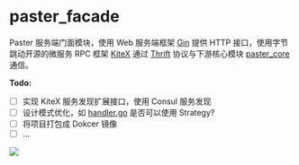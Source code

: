# paster_facade

Paster 服务端门面模块，使用 Web 服务端框架 [Gin](https://github.com/gin-gonic/gin) 提供 HTTP 接口，使用字节跳动开源的微服务 RPC
框架 [KiteX](https://github.com/cloudwego/kitex) 通过 [Thrift](https://github.com/apache/thrift)
协议与下游核心模块 [paster_core](https://github.com/ameidance/paster_core) 通信。

**Todo:**

- [ ] 实现 KiteX 服务发现扩展接口，使用 Consul 服务发现
- [ ] 设计模式优化，如 [handler.go](https://github.com/AmeiDance/paster_facade/blob/master/handler.go) 是否可以使用 Strategy?
- [ ] 将项目打包成 Dokcer 镜像
- [ ] ...

[![](https://mermaid.ink/svg/eyJjb2RlIjoic2VxdWVuY2VEaWFncmFtXG4gICAgcGFydGljaXBhbnQgZmVcbiAgICBwYXJ0aWNpcGFudCBmYWNhZGVcbiAgICBwYXJ0aWNpcGFudCBjb3JlXG4gICAgcGFydGljaXBhbnQgcmVkaXNcbiAgICBwYXJ0aWNpcGFudCBteXNxbFxuXG4gICAgZmUtPj5mZTogL1xuICAgIGFjdGl2YXRlIGZlXG4gICAgZGVhY3RpdmF0ZSBmZVxuXG4gICAgZmUtPj5mYWNhZGU6IFBPU1QgL3Bvc3Qvc2F2ZS9cbiAgICBhY3RpdmF0ZSBmZVxuICAgIGFjdGl2YXRlIGZhY2FkZVxuICAgIGZhY2FkZS0-PnJlZGlzOiBnZXRcbiAgICBhY3RpdmF0ZSByZWRpc1xuICAgIHJlZGlzLS0-PmZhY2FkZTogcmV0dXJuXG4gICAgZGVhY3RpdmF0ZSByZWRpc1xuICAgIGZhY2FkZS0-PnJlZGlzOiBzZXRcbiAgICBhY3RpdmF0ZSByZWRpc1xuICAgIHJlZGlzLS0-PmZhY2FkZTogcmV0dXJuXG4gICAgZGVhY3RpdmF0ZSByZWRpc1xuICAgIGZhY2FkZS0-PmNvcmU6IFNhdmVQb3N0XG4gICAgYWN0aXZhdGUgY29yZVxuICAgIGNvcmUtPj5teXNxbDogd3JpdGVcbiAgICBhY3RpdmF0ZSBteXNxbFxuICAgIG15c3FsLS0-PmNvcmU6IHJldHVyblxuICAgIGRlYWN0aXZhdGUgbXlzcWxcbiAgICBjb3JlLS0-PmZhY2FkZTogcmV0dXJuXG4gICAgZGVhY3RpdmF0ZSBjb3JlXG4gICAgZmFjYWRlLS0-PmZlOiByZXR1cm5cbiAgICBkZWFjdGl2YXRlIGZhY2FkZVxuICAgIGRlYWN0aXZhdGUgZmVcblxuICAgIGZlLT4-ZmU6IC88aWQ-XG4gICAgYWN0aXZhdGUgZmVcbiAgICBkZWFjdGl2YXRlIGZlXG5cbiAgICBmZS0-PmZhY2FkZTogR0VUIC9jb21tZW50L2dldC9cbiAgICBhY3RpdmF0ZSBmZVxuICAgIGFjdGl2YXRlIGZhY2FkZVxuICAgIGZhY2FkZS0-PmNvcmU6IEdldENvbW1lbnRzXG4gICAgYWN0aXZhdGUgY29yZVxuICAgIGNvcmUtPj5teXNxbDogcmVhZFxuICAgIGFjdGl2YXRlIG15c3FsXG4gICAgbXlzcWwtLT4-Y29yZTogcmV0dXJuXG4gICAgZGVhY3RpdmF0ZSBteXNxbFxuICAgIGNvcmUtLT4-ZmFjYWRlOiByZXR1cm5cbiAgICBkZWFjdGl2YXRlIGNvcmVcbiAgICBhY3RpdmF0ZSByZWRpc1xuICAgIGZhY2FkZS0tPj5mZTogcmV0dXJuXG4gICAgZGVhY3RpdmF0ZSBmYWNhZGVcbiAgICBkZWFjdGl2YXRlIGZlXG5cbiAgICBmZS0-PmZhY2FkZTogUE9TVCAvcG9zdC9nZXQvXG4gICAgYWN0aXZhdGUgZmVcbiAgICBhY3RpdmF0ZSBmYWNhZGVcbiAgICBmYWNhZGUtPj5jb3JlOiBHZXRQb3N0XG4gICAgYWN0aXZhdGUgY29yZVxuICAgIGNvcmUtPj5teXNxbDogcmVhZFxuICAgIGFjdGl2YXRlIG15c3FsXG4gICAgbXlzcWwtLT4-Y29yZTogcmV0dXJuXG4gICAgZGVhY3RpdmF0ZSBteXNxbFxuICAgIGNvcmUtLT4-ZmFjYWRlOiByZXR1cm5cbiAgICBkZWFjdGl2YXRlIGNvcmVcbiAgICBmYWNhZGUtPj5jb3JlOiAoRGVsZXRlUG9zdClcbiAgICBhY3RpdmF0ZSBjb3JlXG4gICAgY29yZS0tPj5mYWNhZGU6IHJldHVyblxuICAgIGRlYWN0aXZhdGUgY29yZVxuICAgIGZhY2FkZS0tPj5mZTogcmV0dXJuXG4gICAgZGVhY3RpdmF0ZSBmYWNhZGVcbiAgICBkZWFjdGl2YXRlIGZlXG5cbiAgICBmZS0-PmZhY2FkZTogUE9TVCAvY29tbWVudC9zYXZlL1xuICAgIGFjdGl2YXRlIGZlXG4gICAgYWN0aXZhdGUgZmFjYWRlXG4gICAgZmFjYWRlLT4-cmVkaXM6IGdldFxuICAgIGFjdGl2YXRlIHJlZGlzXG4gICAgcmVkaXMtLT4-ZmFjYWRlOiByZXR1cm5cbiAgICBkZWFjdGl2YXRlIHJlZGlzXG4gICAgZmFjYWRlLT4-cmVkaXM6IHNldFxuICAgIGFjdGl2YXRlIHJlZGlzXG4gICAgcmVkaXMtLT4-ZmFjYWRlOiByZXR1cm5cbiAgICBkZWFjdGl2YXRlIHJlZGlzXG4gICAgZmFjYWRlLT4-Y29yZTogU2F2ZUNvbW1lbnRcbiAgICBhY3RpdmF0ZSBjb3JlXG4gICAgY29yZS0-Pm15c3FsOiB3cml0ZVxuICAgIGFjdGl2YXRlIG15c3FsXG4gICAgbXlzcWwtLT4-Y29yZTogcmV0dXJuXG4gICAgZGVhY3RpdmF0ZSBteXNxbFxuICAgIGNvcmUtLT4-ZmFjYWRlOiByZXR1cm5cbiAgICBkZWFjdGl2YXRlIGNvcmVcbiAgICBmYWNhZGUtLT4-ZmU6IHJldHVyblxuICAgIGRlYWN0aXZhdGUgZmFjYWRlXG4gICAgZGVhY3RpdmF0ZSBmZVxuIiwibWVybWFpZCI6eyJ0aGVtZSI6ImRlZmF1bHQifSwidXBkYXRlRWRpdG9yIjpmYWxzZSwiYXV0b1N5bmMiOnRydWUsInVwZGF0ZURpYWdyYW0iOmZhbHNlfQ)](https://mermaid-js.github.io/mermaid-live-editor/edit/##eyJjb2RlIjoic2VxdWVuY2VEaWFncmFtXG4gICAgcGFydGljaXBhbnQgZmVcbiAgICBwYXJ0aWNpcGFudCBmYWNhZGVcbiAgICBwYXJ0aWNpcGFudCBjb3JlXG4gICAgcGFydGljaXBhbnQgcmVkaXNcbiAgICBwYXJ0aWNpcGFudCBteXNxbFxuXG4gICAgZmUtPj5mZTogL1xuICAgIGFjdGl2YXRlIGZlXG4gICAgZGVhY3RpdmF0ZSBmZVxuXG4gICAgZmUtPj5mYWNhZGU6IFBPU1QgL3Bvc3Qvc2F2ZS9cbiAgICBhY3RpdmF0ZSBmZVxuICAgIGFjdGl2YXRlIGZhY2FkZVxuICAgIGZhY2FkZS0-PnJlZGlzOiBnZXRcbiAgICBhY3RpdmF0ZSByZWRpc1xuICAgIHJlZGlzLS0-PmZhY2FkZTogcmV0dXJuXG4gICAgZGVhY3RpdmF0ZSByZWRpc1xuICAgIGZhY2FkZS0-PnJlZGlzOiBzZXRcbiAgICBhY3RpdmF0ZSByZWRpc1xuICAgIHJlZGlzLS0-PmZhY2FkZTogcmV0dXJuXG4gICAgZGVhY3RpdmF0ZSByZWRpc1xuICAgIGZhY2FkZS0-PmNvcmU6IFNhdmVQb3N0XG4gICAgYWN0aXZhdGUgY29yZVxuICAgIGNvcmUtPj5teXNxbDogd3JpdGVcbiAgICBhY3RpdmF0ZSBteXNxbFxuICAgIG15c3FsLS0-PmNvcmU6IHJldHVyblxuICAgIGRlYWN0aXZhdGUgbXlzcWxcbiAgICBjb3JlLS0-PmZhY2FkZTogcmV0dXJuXG4gICAgZGVhY3RpdmF0ZSBjb3JlXG4gICAgZmFjYWRlLS0-PmZlOiByZXR1cm5cbiAgICBkZWFjdGl2YXRlIGZhY2FkZVxuICAgIGRlYWN0aXZhdGUgZmVcblxuICAgIGZlLT4-ZmU6IC88aWQ-XG4gICAgYWN0aXZhdGUgZmVcbiAgICBkZWFjdGl2YXRlIGZlXG5cbiAgICBmZS0-PmZhY2FkZTogR0VUIC9jb21tZW50L2dldC9cbiAgICBhY3RpdmF0ZSBmZVxuICAgIGFjdGl2YXRlIGZhY2FkZVxuICAgIGZhY2FkZS0-PmNvcmU6IEdldENvbW1lbnRzXG4gICAgYWN0aXZhdGUgY29yZVxuICAgIGNvcmUtPj5teXNxbDogcmVhZFxuICAgIGFjdGl2YXRlIG15c3FsXG4gICAgbXlzcWwtLT4-Y29yZTogcmV0dXJuXG4gICAgZGVhY3RpdmF0ZSBteXNxbFxuICAgIGNvcmUtLT4-ZmFjYWRlOiByZXR1cm5cbiAgICBkZWFjdGl2YXRlIGNvcmVcbiAgICBhY3RpdmF0ZSByZWRpc1xuICAgIGZhY2FkZS0tPj5mZTogcmV0dXJuXG4gICAgZGVhY3RpdmF0ZSBmYWNhZGVcbiAgICBkZWFjdGl2YXRlIGZlXG5cbiAgICBmZS0-PmZhY2FkZTogUE9TVCAvcG9zdC9nZXQvXG4gICAgYWN0aXZhdGUgZmVcbiAgICBhY3RpdmF0ZSBmYWNhZGVcbiAgICBmYWNhZGUtPj5jb3JlOiBHZXRQb3N0XG4gICAgYWN0aXZhdGUgY29yZVxuICAgIGNvcmUtPj5teXNxbDogcmVhZFxuICAgIGFjdGl2YXRlIG15c3FsXG4gICAgbXlzcWwtLT4-Y29yZTogcmV0dXJuXG4gICAgZGVhY3RpdmF0ZSBteXNxbFxuICAgIGNvcmUtLT4-ZmFjYWRlOiByZXR1cm5cbiAgICBkZWFjdGl2YXRlIGNvcmVcbiAgICBmYWNhZGUtPj5jb3JlOiAoRGVsZXRlUG9zdClcbiAgICBhY3RpdmF0ZSBjb3JlXG4gICAgY29yZS0tPj5mYWNhZGU6IHJldHVyblxuICAgIGRlYWN0aXZhdGUgY29yZVxuICAgIGZhY2FkZS0tPj5mZTogcmV0dXJuXG4gICAgZGVhY3RpdmF0ZSBmYWNhZGVcbiAgICBkZWFjdGl2YXRlIGZlXG5cbiAgICBmZS0-PmZhY2FkZTogUE9TVCAvY29tbWVudC9zYXZlL1xuICAgIGFjdGl2YXRlIGZlXG4gICAgYWN0aXZhdGUgZmFjYWRlXG4gICAgZmFjYWRlLT4-cmVkaXM6IGdldFxuICAgIGFjdGl2YXRlIHJlZGlzXG4gICAgcmVkaXMtLT4-ZmFjYWRlOiByZXR1cm5cbiAgICBkZWFjdGl2YXRlIHJlZGlzXG5cbiAgICBmYWNhZGUtPj5jb3JlOiBTYXZlQ29tbWVudFxuICAgIGFjdGl2YXRlIGNvcmVcbiAgICBjb3JlLT4-bXlzcWw6IHdyaXRlXG4gICAgYWN0aXZhdGUgbXlzcWxcbiAgICBteXNxbC0tPj5jb3JlOiByZXR1cm5cbiAgICBkZWFjdGl2YXRlIG15c3FsXG4gICAgY29yZS0tPj5mYWNhZGU6IHJldHVyblxuICAgIGRlYWN0aXZhdGUgY29yZVxuICAgIGZhY2FkZS0tPj5mZTogcmV0dXJuXG4gICAgZGVhY3RpdmF0ZSBmYWNhZGVcbiAgICBkZWFjdGl2YXRlIGZlXG4iLCJtZXJtYWlkIjoie1xuICBcInRoZW1lXCI6IFwiZGVmYXVsdFwiXG59IiwidXBkYXRlRWRpdG9yIjpmYWxzZSwiYXV0b1N5bmMiOnRydWUsInVwZGF0ZURpYWdyYW0iOmZhbHNlfQ)
